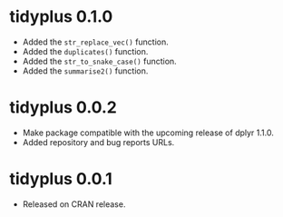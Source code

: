 <!-- NEWS.md is maintained by https://fledge.cynkra.com, contributors should not edit this file -->

# tidyplus 0.1.0

- Added the `str_replace_vec()` function.
- Added the `duplicates()` function. 
- Added the `str_to_snake_case()` function. 
- Added the `summarise2()` function.


# tidyplus 0.0.2

- Make package compatible with the upcoming release of dplyr 1.1.0.
- Added repository and bug reports URLs.


# tidyplus 0.0.1

- Released on CRAN release.
